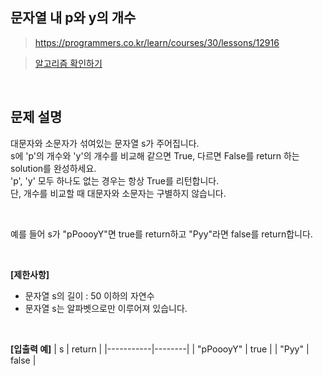 ## 문자열 내 p와 y의 개수
> https://programmers.co.kr/learn/courses/30/lessons/12916

> [알고리즘 확인하기](https://github.com/whistleJs/Javascript_algorithm/blob/master/Level1/%EB%AC%B8%EC%9E%90%EC%97%B4%20%EB%82%B4%20p%EC%99%80%20y%EC%9D%98%20%EA%B0%9C%EC%88%98/index.js)

<br>

## 문제 설명

대문자와 소문자가 섞여있는 문자열 s가 주어집니다.  
s에 'p'의 개수와 'y'의 개수를 비교해 같으면 True, 다르면 False를 return 하는 solution를 완성하세요.  
'p', 'y' 모두 하나도 없는 경우는 항상 True를 리턴합니다.  
단, 개수를 비교할 때 대문자와 소문자는 구별하지 않습니다.  

<br>

예를 들어 s가 "pPoooyY"면 true를 return하고 "Pyy"라면 false를 return합니다.  

<br>

**[제한사항]**
* 문자열 s의 길이 : 50 이하의 자연수
* 문자열 s는 알파벳으로만 이루어져 있습니다.

<br>

**[입출력 예]**
| s         | return |
|-----------|--------|
| "pPoooyY" | true   |
| "Pyy"     | false  |
